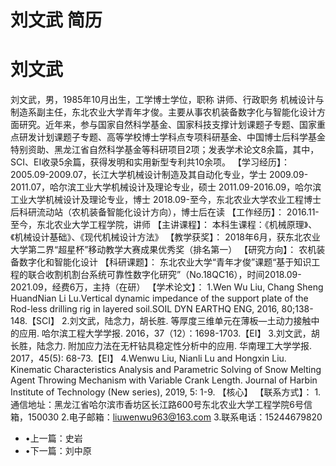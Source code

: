 # 刘文武 简历

# 刘文武
刘文武，男，1985年10月出生，工学博士学位，职称 讲师、行政职务 机械设计与制造系副主任，东北农业大学青年才俊。主要从事农机装备数字化与智能化设计方面研究。近年来，参与国家自然科学基金、国家科技支撑计划课题子专题、国家重点研发计划课题子专题、高等学校博士学科点专项科研基金、中国博士后科学基金特别资助、黑龙江省自然科学基金等科研项目2项；发表学术论文8余篇，其中，SCI、EI收录5余篇，获得发明和实用新型专利共10余项。
【学习经历】：
2005.09-2009.07，长江大学机械设计制造及其自动化专业，学士
2009.09-2011.07，哈尔滨工业大学机械设计及理论专业，硕士
2011.09-2016.09，哈尔滨工业大学机械设计及理论专业，博士
2018.09-至今，东北农业大学农业工程博士后科研流动站（农机装备智能化设计方向），博士后在读
【工作经历】：
2016.11-至今，东北农业大学工程学院，讲师
【主讲课程】：
本科生课程：《机械原理》、《机械设计基础》、《现代机械设计方法》
【教学获奖】：
2018年6月，获东北农业大学第二界“超星杯”移动教学大赛成果优秀奖（排名第一）
【研究方向】：
农机装备数字化和智能化设计
【科研课题】：
东北农业大学“青年才俊”课题“基于知识工程的联合收割机割台系统可靠性数字化研究”（No.18QC16），时间2018.09-2021.09，经费6万，主持（在研）
【学术论文】：
1.Wen Wu Liu, Chang Sheng HuandNian Li Lu.Vertical dynamic impedance of the support plate of the Rod-less drilling rig in layered soil.SOIL DYN EARTHQ ENG, 2016, 80;138-148.【SCI】
2.刘文武，陆念力，胡长胜. 等厚度三维单元在薄板—土动力接触中的应用. 哈尔滨工程大学学报. 2016，37（12）：1698-1703.【EI】
3.刘文武，胡长胜，陆念力. 附加应力法在无杆钻具稳定性分析中的应用. 华南理工大学学报. 2017，45(5): 68-73.【EI】
4.Wenwu Liu, Nianli Lu and Hongxin Liu. Kinematic Characteristics Analysis and Parametric Solving of Snow Melting Agent Throwing Mechanism with Variable Crank Length. Journal of Harbin Institute of Technology (New series), 2019, 5: 1-9. 【核心】
【联系方式】：
1.通信地址：黑龙江省哈尔滨市香坊区长江路600号东北农业大学工程学院6号信箱，150030
2.电子邮箱：liuwenwu963@163.com
3.联系电话：15244679820
- •上一篇：史岩
- •下一篇：刘中原
